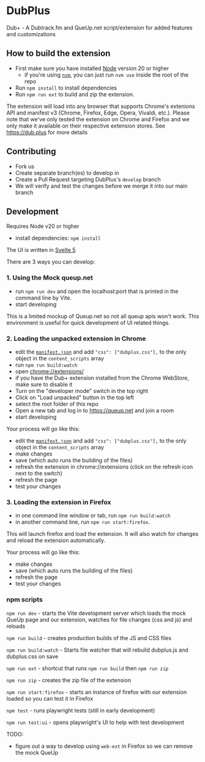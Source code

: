 # DubPlus
Dub+ - A Dubtrack.fm and QueUp.net script/extension for added features and customizations

## How to build the extension
- First make sure you have installed [Node](https://nodejs.org/) version 20 or higher
  - if you're using [`nvm`](https://github.com/nvm-sh/nvm), you can just run `nvm use` inside the root of the repo
- Run `npm install` to install dependencies
- Run `npm run ext` to build and zip the extension. 

The extension will load into any browser that supports Chrome's extenions API and manifest v3 (Chrome, Firefox, Edge, Opera, Vivaldi, etc.). Please note that we've only tested the extension on Chrome and Firefox and we only make it available on their respective extension stores. See https://dub.plus for more details

## Contributing

- Fork us    
- Create separate branch(es) to develop in
- Create a Pull Request targeting DubPlus's `develop` branch
- We will verify and test the changes before we merge it into our main branch

## Development

Requires Node v20 or higher
- install dependencies: `npm install`

The UI is written in [Svelte 5](https://svelte.dev/docs/svelte/overview) 

There are 3 ways you can develop:

### 1. Using the Mock queup.net

- run `npm run dev` and open the localhost:port that is printed in the command line by Vite.
- start developing

This is a limited mockup of Queup.net so not all queup apis won't work. This environment is useful for quick development of UI related things.

### 2. Loading the unpacked extension in Chrome 

- edit the [`manifest.json`](./manifest.json) and add `"css": ["dubplus.css"],` to the only object in the `content_scripts` array
- run `npm run build:watch`
- open [chrome://extensions/](chrome://extensions/)
- if you have the Dub+ extension installed from the Chrome WebStore, make sure to disable it
- Turn on the "developer mode" switch in the top right
- Click on "Load unpacked" button in the top left
- select the root folder of this repo
- Open a new tab and log in to https://queup.net and join a room
- start developing

Your process will go like this:
- edit the [`manifest.json`](./manifest.json) and add `"css": ["dubplus.css"],` to the only object in the `content_scripts` array
- make changes
- save (which auto runs the building of the files)
- refresh the extension in chrome://extensions (click on the refresh icon next to the switch)
- refresh the page
- test your changes

### 3. Loading the extension in Firefox

- in one command line window or tab, run `npm run build:watch`
- in another command line, run `npm run start:firefox`. 

This will launch firefox and load the extension. It will also watch for changes and reload the extension automatically.

Your process will go like this:
- make changes
- save (which auto runs the building of the files)
- refresh the page
- test your changes

### npm scripts

`npm run dev` - starts the Vite development server which loads the mock QueUp page and our extension, watches for file changes (css and js) and reloads

`npm run build` - creates production builds of the JS and CSS files

`npm run build:watch` - Starts file watcher that will rebuild dubplus.js and dubplus.css on save

`npm run ext` - shortcut that runs `npm run build` then `npm run zip`

`npm run zip` - creates the zip file of the extension

`npm run start:firefox` - starts an instance of firefox with our extension loaded so you can test it in Firefox

`npm test` - runs playwright tests (still in early development)

`npm run test:ui` - opens playwright's UI to help with test development

TODO:
- figure out a way to develop using `web-ext` in Firefox so we can remove the mock QueUp